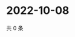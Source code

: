 # 2022-10-08

共 0 条

<!-- BEGIN WEIBO -->
<!-- 最后更新时间 Sat Oct 08 2022 04:20:46 GMT+0800 (China Standard Time) -->

<!-- END WEIBO -->
